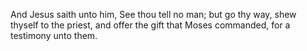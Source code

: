 And Jesus saith unto him, See thou tell no man; but go thy way, shew thyself to the priest, and offer the gift that Moses commanded, for a testimony unto them.
